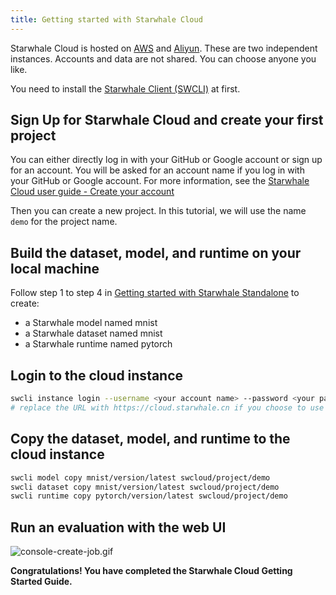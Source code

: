```yaml
---
title: Getting started with Starwhale Cloud
---
```


Starwhale Cloud is hosted on [AWS](https://cloud.starwhale.ai) and [Aliyun](https://cloud.starwhale.cn). These are two independent instances. Accounts and data are not shared. You can choose anyone you like.

You need to install the [Starwhale Client (SWCLI)](../swcli) at first.

## Sign Up for Starwhale Cloud and create your first project

You can either directly log in with your GitHub or Google account or sign up for an account. You will be asked for an account name if you log in with your GitHub or Google account. For more information, see the [Starwhale Cloud user guide - Create your account](../starwhale-cloud/index)

Then you can create a new project. In this tutorial, we will use the name `demo` for the project name.

## Build the dataset, model, and runtime on your local machine

Follow step 1 to step 4 in [Getting started with Starwhale Standalone](standalone) to create:

- a Starwhale model named mnist
- a Starwhale dataset named mnist
- a Starwhale runtime named pytorch

## Login to the cloud instance

```bash
swcli instance login --username <your account name> --password <your password> --alias swcloud https://cloud.starwhale.ai
# replace the URL with https://cloud.starwhale.cn if you choose to use Starwhale Cloud CN
```

## Copy the dataset, model, and runtime to the cloud instance

```bash
swcli model copy mnist/version/latest swcloud/project/demo
swcli dataset copy mnist/version/latest swcloud/project/demo
swcli runtime copy pytorch/version/latest swcloud/project/demo
```

## Run an evaluation with the web UI

![console-create-job.gif](../img/console-create-job.gif)

**Congratulations! You have completed the Starwhale Cloud Getting Started Guide.**
